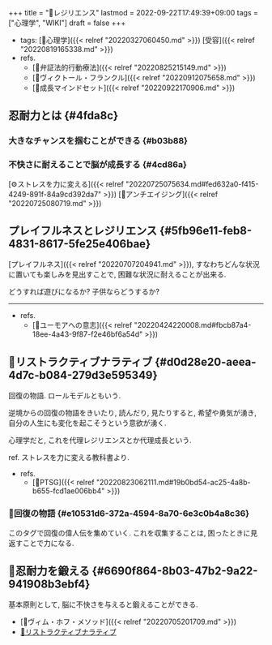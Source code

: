+++
title = "📝レジリエンス"
lastmod = 2022-09-22T17:49:39+09:00
tags = ["心理学", "WIKI"]
draft = false
+++

-   tags: [🔖心理学]({{< relref "20220327060450.md" >}}) [受容]({{< relref "20220819165338.md" >}})
-   refs.
    -   [📝弁証法的行動療法]({{< relref "20220825215149.md" >}})
    -   [👨ヴィクトール・フランクル]({{< relref "20220912075658.md" >}})
    -   [📝成長マインドセット]({{< relref "20220922170906.md" >}})


## 忍耐力とは {#4fda8c}


### 大きなチャンスを掴むことができる {#b03b88}


### 不快さに耐えることで脳が成長する {#4cd86a}

[⚙ストレスを力に変える]({{< relref "20220725075634.md#fed632a0-f415-4249-891f-84a9cd392da7" >}}) [🔖アンチエイジング]({{< relref "20220725080719.md" >}})


## プレイフルネスとレジリエンス {#5fb96e11-feb8-4831-8617-5fe25e406bae}

[プレイフルネス]({{< relref "20220707204941.md" >}}), すなわちどんな状況に置いても楽しみを見出すことで, 困難な状況に耐えることが出来る.

どうすれば遊びになるか? 子供ならどうするか?

---

-   refs.
    -   [🔖ユーモアへの意志]({{< relref "20220424220008.md#fbcb87a4-18ee-4a43-9f87-f2e46bf6a54d" >}})


## 📝リストラクティブナラティブ {#d0d28e20-aeea-4d7c-b084-279d3e595349}

回復の物語. ロールモデルともいう.

逆境からの回復の物語をきいたり, 読んだり, 見たりすると, 希望や勇気が湧き, 自分の人生にも変化を起こそうという意欲が湧く.

心理学だと, これを代理レジリエンスとか代理成長という.

ref. ストレスを力に変える教科書より.

-   refs.
    -   [📝PTSG]({{< relref "20220823062111.md#19b0bd54-ac25-4a8b-b655-fcd1ae006bb4" >}})


### 🔖回復の物語 {#e10531d6-372a-4594-8a70-6e3c0b4a8c36}

このタグで回復の偉人伝を集めていく. これを収集することは, 困ったときに見返すことで力になる.


## 🔖忍耐力を鍛える {#6690f864-8b03-47b2-9a22-941908b3ebf4}

基本原則として, 脳に不快さを与えると鍛えることができる.

-   [📝ヴィム・ホフ・メソッド]({{< relref "20220705201709.md" >}})
-   [📝リストラクティブナラティブ](#d0d28e20-aeea-4d7c-b084-279d3e595349)
